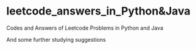 # leetcode_answers_in_Python&Java
Codes and Answers of Leetcode Problems in Python and Java

And some further studying suggestions
